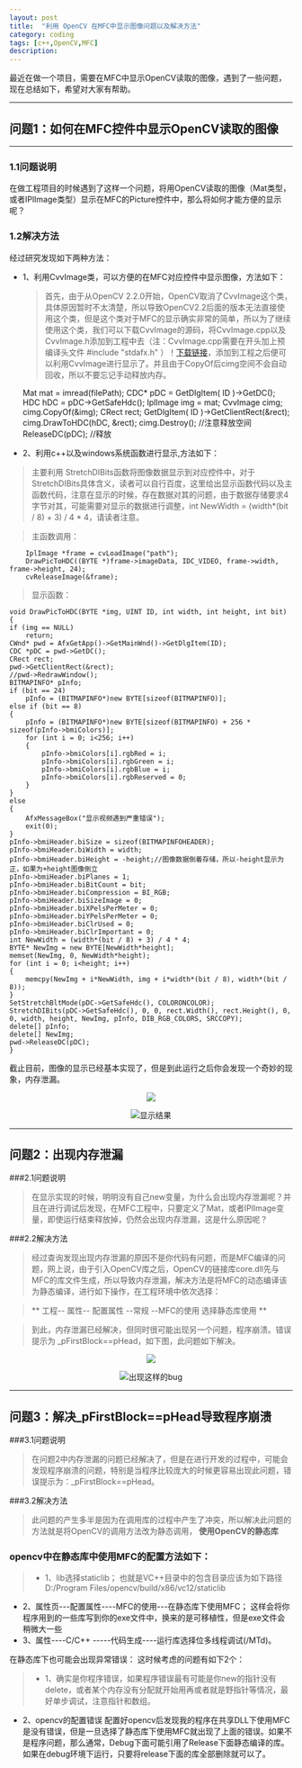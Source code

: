 ```yaml
---
layout: post
title:  "利用 OpenCV 在MFC中显示图像问题以及解决方法"
category: coding
tags: [c++,OpenCV,MFC]
description:
---
```

最近在做一个项目，需要在MFC中显示OpenCV读取的图像，遇到了一些问题，现在总结如下，希望对大家有帮助。

---
## 问题1：如何在MFC控件中显示OpenCV读取的图像

---
### 1.1问题说明
在做工程项目的时候遇到了这样一个问题，将用OpenCV读取的图像（Mat类型，或者IPlImage类型）显示在MFC的Picture控件中，那么将如何才能方便的显示呢？
### 1.2解决方法
经过研究发现如下两种方法：

 * 1、利用CvvImage类，可以方便的在MFC对应控件中显示图像，方法如下：
  

  
   >首先，由于从OpenCV 2.2.0开始，OpenCV取消了CvvImage这个类，具体原因暂时不太清楚，所以导致OpenCV2.2后面的版本无法直接使用这个类，但是这个类对于MFC的显示确实非常的简单，所以为了继续使用这个类，我们可以下载CvvImage的源码，将CvvImage.cpp以及CvvImage.h添加到工程中去（注：CvvImage.cpp需要在开头加上预编译头文件 #include "stdafx.h" ）！[下载链接](http://download.csdn.net/detail/abc123abc_123/5721905)，添加到工程之后便可以利用CvvImage进行显示了。并且由于CopyOf后cimg空间不会自动回收，所以不要忘记手动释放内存。
   > 
    Mat mat = imread(filePath);
    CDC* pDC = GetDlgItem( ID )->GetDC();
    HDC hDC = pDC->GetSafeHdc();
    IplImage img = mat;
    CvvImage cimg;
    cimg.CopyOf(&img);
    CRect rect;
    GetDlgItem( ID )->GetClientRect(&rect);
    cimg.DrawToHDC(hDC, &rect);
    cimg.Destroy();  //注意释放空间
    ReleaseDC(pDC);     //释放

  * 2、利用c++以及windows系统函数进行显示,方法如下：
     
>主要利用 StretchDIBits函数将图像数据显示到对应控件中，对于StretchDIBits具体含义，读者可以自行百度，这里给出显示函数代码以及主函数代码，注意在显示的时候，存在数据对其的问题，由于数据存储要求4字节对其，可能需要对显示的数据进行调整，int NewWidth = (width*(bit / 8) + 3) / 4 * 4，请读者注意。

>主函数调用：
>
        IplImage *frame = cvLoadImage("path");
        DrawPicToHDC((BYTE *)frame->imageData, IDC_VIDEO, frame->width, frame->height, 24);
        cvReleaseImage(&frame);
    

>显示函数：
>
    void DrawPicToHDC(BYTE *img, UINT ID, int width, int height, int bit)
    {
    if (img == NULL)
        return;
    CWnd* pwd = AfxGetApp()->GetMainWnd()->GetDlgItem(ID);
    CDC *pDC = pwd->GetDC();
    CRect rect;
    pwd->GetClientRect(&rect);
    //pwd->RedrawWindow();
    BITMAPINFO* pInfo;
    if (bit == 24)
        pInfo = (BITMAPINFO*)new BYTE[sizeof(BITMAPINFO)];
    else if (bit == 8)
    {
        pInfo = (BITMAPINFO*)new BYTE[sizeof(BITMAPINFO) + 256 * sizeof(pInfo->bmiColors)];
        for (int i = 0; i<256; i++)
        {
            pInfo->bmiColors[i].rgbRed = i;
            pInfo->bmiColors[i].rgbGreen = i;
            pInfo->bmiColors[i].rgbBlue = i;
            pInfo->bmiColors[i].rgbReserved = 0;
        }
    }
    else
    {
        AfxMessageBox("显示视频遇到严重错误");
        exit(0);
    }
    pInfo->bmiHeader.biSize = sizeof(BITMAPINFOHEADER);
    pInfo->bmiHeader.biWidth = width;
    pInfo->bmiHeader.biHeight = -height;//图像数据倒着存储，所以-height显示为正，如果为+height图像倒立
    pInfo->bmiHeader.biPlanes = 1;
    pInfo->bmiHeader.biBitCount = bit;
    pInfo->bmiHeader.biCompression = BI_RGB;
    pInfo->bmiHeader.biSizeImage = 0;
    pInfo->bmiHeader.biXPelsPerMeter = 0;
    pInfo->bmiHeader.biYPelsPerMeter = 0;
    pInfo->bmiHeader.biClrUsed = 0;
    pInfo->bmiHeader.biClrImportant = 0;
    int NewWidth = (width*(bit / 8) + 3) / 4 * 4;
    BYTE* NewImg = new BYTE[NewWidth*height];
    memset(NewImg, 0, NewWidth*height);
    for (int i = 0; i<height; i++)
    {
        memcpy(NewImg + i*NewWidth, img + i*width*(bit / 8), width*(bit / 8));
    }
    SetStretchBltMode(pDC->GetSafeHdc(), COLORONCOLOR);
    StretchDIBits(pDC->GetSafeHdc(), 0, 0, rect.Width(), rect.Height(), 0, 0, width, height, NewImg, pInfo, DIB_RGB_COLORS, SRCCOPY);
    delete[] pInfo;
    delete[] NewImg;
    pwd->ReleaseDC(pDC);
    }

截止目前，图像的显示已经基本实现了，但是到此运行之后你会发现一个奇妙的现象，内存泄漏。


<center>
    <p><img src="http://upload-images.jianshu.io/upload_images/2829844-f3386e5c30e079ad.jpg?imageMogr2/auto-orient/strip%7CimageView2/2/w/1240" align="center"></p>
</center>

<center>

![显示结果](https://github.com/lichun-wang/lichun-wang.github.io/tree/master/passageImages/result.jpg)

</center>

---

## 问题2：出现内存泄漏
###2.1问题说明
>在显示实现的时候，明明没有自己new变量，为什么会出现内存泄漏呢？并且在进行调试后发现，在MFC工程中，只要定义了Mat，或者IPlImage变量，即使运行结束释放掉，仍然会出现内存泄漏，这是什么原因呢？

###2.2解决方法
>经过查询发现出现内存泄漏的原因不是你代码有问题，而是MFC编译的问题，网上说，由于引入OpenCV库之后，OpenCV的链接库core.dll先与MFC的库文件生成，所以导致内存泄漏，解决方法是将MFC的动态编译该为静态编译，进行如下操作，在工程环境中依次选择：

>** 工程-- 属性--  配置属性 --常规 --MFC的使用 选择静态库使用 **

>到此，内存泄漏已经解决，但同时很可能出现另一个问题，程序崩溃。错误提示为 _pFirstBlock==pHead，如下图，此问题如下解决。

<center>
    <p><img src="(http://upload-images.jianshu.io/upload_images/2829844-b8e7facce8ff3353.jpg?imageMogr2/auto-orient/strip%7CimageView2/2/w/1240" align="center"></p>
</center>


<center>

![出现这样的bug](https://github.com/lichun-wang/lichun-wang.github.io/tree/master/passageImages/bug.jpg)

</center>

---

## 问题3：解决_pFirstBlock==pHead导致程序崩溃
###3.1问题说明
>在问题2中内存泄漏的问题已经解决了，但是在进行开发的过程中，可能会发现程序崩溃的问题，特别是当程序比较庞大的时候更容易出现此问题，错误提示为：_pFirstBlock==pHead。

###3.2解决方法
>此问题的产生多半是因为在调用库的过程中产生了冲突，所以解决此问题的方法就是将OpenCV的调用方法改为静态调用， **使用OpenCV的静态库**
### opencv中在静态库中使用MFC的配置方法如下：

>* 1、lib选择staticlib；
也就是VC++目录中的包含目录应该为如下路径
D:/Program Files/opencv/build/x86/vc12/staticlib
* 2、属性页---配置属性----MFC的使用---在静态库下使用MFC；
这样会将你程序用到的一些库写到你的exe文件中，换来的是可移植性，但是exe文件会稍微大一些
* 3、属性----C/C++ -----代码生成----运行库选择位多线程调试(/MTd)。

在静态库下也可能会出现异常错误：
这时候考虑的问题有如下2个：

>* 1、确实是你程序错误，如果程序错误最有可能是你new的指针没有delete，或者某个内存没有分配就开始用再或者就是野指针等情况，最好单步调试，注意指针和数组。
* 2、opencv的配置错误
配置好opencv后发现我的程序在共享DLL下使用MFC是没有错误，但是一旦选择了静态库下使用MFC就出现了上面的错误。如果不是程序问题，那么通常，Debug下面可能引用了Release下面静态编译的库。如果在debug环境下运行，只要将release下面的库全部删除就可以了。